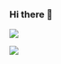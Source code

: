 ### Hi there 👋

<div style="display: flex; flex-direction: row;">
	<a href="https://github.com/williandaniel">
	<img class="img" src="https://github-readme-stats.vercel.app/api?username=williandaniel&show_icons=true&theme=radical"/>
	<!-- <img class="img" src="https://github-readme-stats.vercel.app/api/top-langs/?username=williandaniel&theme=radical&layout=compact"/> -->
</div>

![](https://komarev.com/ghpvc/?username=williandaniel&color=lightgrey)

